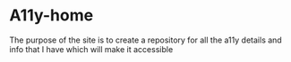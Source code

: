 # A11y-home
<p>The purpose of the site is to create a repository for all the a11y details and info that I have which will make it accessible</p>
